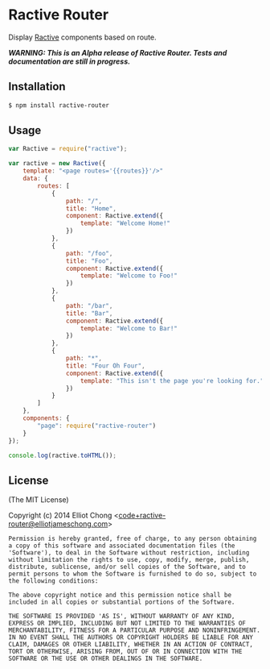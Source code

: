 # Ractive Router

Display [Ractive](http://www.ractivejs.org/) components based on route.

**_WARNING: This is an Alpha release of Ractive Router. Tests and documentation are still in progress._**

## Installation

```bash
$ npm install ractive-router
```

## Usage

```JavaScript
var Ractive = require("ractive");

var ractive = new Ractive({
	template: "<page routes='{{routes}}'/>"
	data: {
		routes: [
			{
				path: "/",
				title: "Home",
				component: Ractive.extend({
					template: "Welcome Home!"
				})
			},
			{
				path: "/foo",
				title: "Foo",
				component: Ractive.extend({
					template: "Welcome to Foo!"
				})
			},
			{
				path: "/bar",
				title: "Bar",
				component: Ractive.extend({
					template: "Welcome to Bar!"
				})
			},
			{
				path: "*",
				title: "Four Oh Four",
				component: Ractive.extend({
					template: "This isn't the page you're looking for."
				})
			}
		]
	},
	components: {
		"page": require("ractive-router")
	}
});

console.log(ractive.toHTML());
```

## License

(The MIT License)

Copyright (c) 2014 Elliot Chong &lt;code+ractive-router@elliotjameschong.com&gt;

	Permission is hereby granted, free of charge, to any person obtaining
	a copy of this software and associated documentation files (the
	'Software'), to deal in the Software without restriction, including
	without limitation the rights to use, copy, modify, merge, publish,
	distribute, sublicense, and/or sell copies of the Software, and to
	permit persons to whom the Software is furnished to do so, subject to
	the following conditions:

	The above copyright notice and this permission notice shall be
	included in all copies or substantial portions of the Software.

	THE SOFTWARE IS PROVIDED 'AS IS', WITHOUT WARRANTY OF ANY KIND,
	EXPRESS OR IMPLIED, INCLUDING BUT NOT LIMITED TO THE WARRANTIES OF
	MERCHANTABILITY, FITNESS FOR A PARTICULAR PURPOSE AND NONINFRINGEMENT.
	IN NO EVENT SHALL THE AUTHORS OR COPYRIGHT HOLDERS BE LIABLE FOR ANY
	CLAIM, DAMAGES OR OTHER LIABILITY, WHETHER IN AN ACTION OF CONTRACT,
	TORT OR OTHERWISE, ARISING FROM, OUT OF OR IN CONNECTION WITH THE
	SOFTWARE OR THE USE OR OTHER DEALINGS IN THE SOFTWARE.
